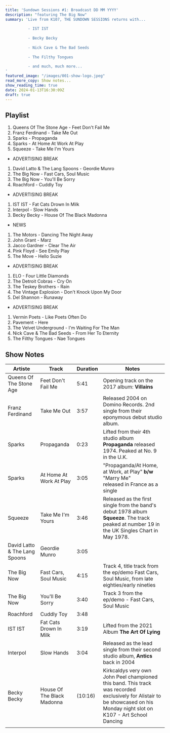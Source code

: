 ```yaml
---
title: 'Sundown Sessions #1: Broadcast DD MM YYYY'
description: "featuring The Big Now"
summary: 'Live from K107, THE SUNDOWN SESSIONS returns with...
 
          - IST IST
                    
          - Becky Becky 
          
          - Nick Cave & The Bad Seeds
          
          - The Filthy Tongues
          
          - and much, much more...
'
featured_image: "/images/001-show-logo.jpeg"
read_more_copy: Show notes...
show_reading_time: true
date: 2024-01-13T16:30:09Z
draft: true 
---
```

## Playlist

1. Queens Of The Stone Age - Feet Don't Fail Me
2. Franz Ferdinand - Take Me Out
3. Sparks - Propaganda
4. Sparks - At Home At Work At Play
5. Squeeze - Take Me I'm Yours

- ADVERTISING BREAK

1. David Latto & The Lang Spoons - Geordie Munro
2. The Big Now - Fast Cars, Soul Music
3. The Big Now - You'll Be Sorry
4. Roachford - Cuddly Toy

- ADVERTISING BREAK

1. IST IST - Fat Cats Drown In Milk
2. Interpol - Slow Hands
3. Becky Becky - House Of The Black Madonna

- NEWS

1. The Motors - Dancing The Night Away
2. John Grant - Marz
3. Jacco Gardner - Clear The Air
4. Pink Floyd - See Emily Play
5. The Move - Hello Suzie

- ADVERTISING BREAK

1. ELO - Four Little Diamonds
2. The Detroit Cobras - Cry On
3. The Teskey Brothers - Rain
4. The Vintage Explosion - Don't Knock Upon My Door
5. Del Shannon - Runaway

- ADVERTISING BREAK

1. Vermin Poets - Like Poets Often Do
2. Pavement - Here
3. The Velvet Underground - I'm Waiting For The Man
4. Nick Cave & The Bad Seeds - From Her To Eternity
5. The Filthy Tongues - Nae Tongues

## Show Notes

| Artiste | Track | Duration | Notes |
| ---- | ---- | ---- | ---- |
| Queens Of The Stone Age | Feet Don't Fail Me | 5:41 | Opening track on the 2017 album: **Villains** |
| Franz Ferdinand | Take Me Out | 3:57 | Released 2004 on Domino Records. 2nd single from their eponymous debut studio album. |
| Sparks | Propaganda | 0:23 | Lifted from their 4th studio album **Propaganda** released 1974. Peaked at No. 9 in the U.K. |
| Sparks | At Home At Work At Play | 3:05 | "Propaganda/At Home, at Work, at Play" **b/w** "Marry Me"  <br>released in France as a single |
| Squeeze | Take Me I'm Yours | 3:46 | Released as the first single from the band's debut 1978 album **Squeeze**. The track peaked at number 19 in the UK Singles Chart in May 1978. |
| David Latto & The Lang Spoons | Geordie Munro | 3:05 |  |
| The Big Now | Fast Cars, Soul Music | 4:15 | Track 4, title track from the ep/demo Fast Cars, Soul Music, from late eighties/early nineties |
| The Big Now | You'll Be Sorry | 3:40 | Track 3 from the ep/demo - Fast Cars, Soul Music |
| Roachford | Cuddly Toy | 3:48 |  |
| IST IST | Fat Cats Drown In Milk | 3:19 | Lifted from the 2021 Album **The Art Of Lying** |
| Interpol | Slow Hands | 3:04 | Released as the lead single from their second studio album, **Antics** back in 2004 |
| Becky Becky | House Of The Black Madonna | (10:16) | Kirkcaldys very own John Peel championed this band. This track was recorded exclusively for Alistair to be showcased on his Monday night slot on K107 - Art School Dancing |
|  |  |  |  |



 


